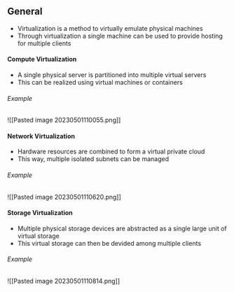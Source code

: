 ## General
- Virtualization is a method to virtually emulate physical machines
- Through virtualization a single machine can be used to provide hosting for multiple clients
#### Compute Virtualization
- A single physical server is partitioned into multiple virtual servers
- This can be realized using virtual machines or containers
###### Example
![[Pasted image 20230501110055.png]]
#### Network Virtualization
- Hardware resources are combined to form a virtual private cloud
- This way, multiple isolated subnets can be managed
###### Example
![[Pasted image 20230501110620.png]]
#### Storage Virtualization
- Multiple physical storage devices are abstracted as a single large unit of virtual storage
- This virtual storage can then be devided among multiple clients
###### Example
![[Pasted image 20230501110814.png]]